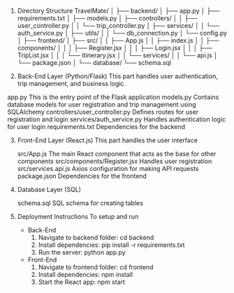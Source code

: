 1. Directory Structure
  TravelMate/
│
├── backend/
│   ├── app.py
│   ├── requirements.txt
│   ├── models.py
│   ├── controllers/
│   │   ├── user_controller.py
│   │   └── trip_controller.py
│   ├── services/
│   │   └── auth_service.py
│   ├── utils/
│   │   └── db_connection.py
│   └── config.py
│
├── frontend/
│   ├── src/
│   │   ├── App.js
│   │   ├── index.js
│   │   ├── components/
│   │   │   ├── Register.jsx
│   │   │   ├── Login.jsx
│   │   │   ├── TripList.jsx
│   │   │   └── Itinerary.jsx
│   │   └── services/
│   │       └── api.js
│   └── package.json
│
└── database/
    └── schema.sql

2. Back-End Layer (Python/Flask)
   This part handles user authentication, trip management, and business logic.
   
  app.py
    This is the entry point of the Flask application
   models.py
     Contains database models for user registration and trip management using SQLAlchemy
   controllers/user_controller.py
     Defines routes for user registration and login
   services/auth_service.py
     Handles authentication logic for user login
   requirements.txt
     Dependencies for the backend

3. Front-End Layer (React.js)
   This part handles the user interface

   src/App.js
     The main React component that acts as the base for other components
   src/components/Register.jsx
     Handles user registration
   src/services.api.js
     Axios configuration for making API requests
   package.json
     Dependencies for the frontend

4. Database Layer (SQL)
   
   schema.sql
     SQL schema for creating tables

5. Deployment Instructions
   To setup and run
   -  Back-End
       1. Navigate to backend folder: cd backend
       2. Install dependencies: pip install -r requirements.txt
       3. Run the server: python app.py
    - Front-End
        1. Navigate to frontend folder: cd frontend
        2. Install dependencies: npm install
        3. Start the React app: npm start
